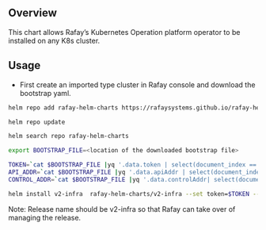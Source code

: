 ## Overview

This chart allows Rafay’s Kubernetes Operation platform operator to be installed on any K8s cluster.

## Usage

- First create an imported type cluster in Rafay console and download the bootstrap yaml.

```bash
helm repo add rafay-helm-charts https://rafaysystems.github.io/rafay-helm-charts/

helm repo update

helm search repo rafay-helm-charts

export BOOTSTRAP_FILE=<location of the downloaded bootstrap file>

TOKEN=`cat $BOOTSTRAP_FILE |yq '.data.token | select(document_index == 15)'`
API_ADDR=`cat $BOOTSTRAP_FILE |yq '.data.apiAddr | select(document_index == 15)'`
CONTROL_ADDR=`cat $BOOTSTRAP_FILE |yq '.data.controlAddr| select(document_index == 15)'`

helm install v2-infra  rafay-helm-charts/v2-infra --set token=$TOKEN --set api_addr=$API_ADDR --set control_addr=$CONTROL_ADDR -n rafay-system --create-namespace

```

Note: Release name should be v2-infra so that Rafay can take over of managing the release.
